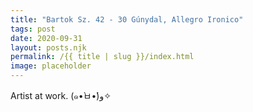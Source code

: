 ```yaml
---
title: "Bartok Sz. 42 - 30 Gúnydal, Allegro Ironico"
tags: post
date: 2020-09-31
layout: posts.njk
permalink: /{{ title | slug }}/index.html
image: placeholder
---
```


Artist at work.
(๑•̀ㅂ•́)و✧
